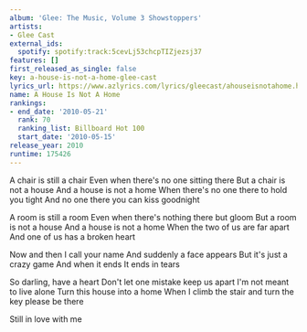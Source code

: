 ```yaml
---
album: 'Glee: The Music, Volume 3 Showstoppers'
artists:
- Glee Cast
external_ids:
  spotify: spotify:track:5cevLj53chcpTIZjezsj37
features: []
first_released_as_single: false
key: a-house-is-not-a-home-glee-cast
lyrics_url: https://www.azlyrics.com/lyrics/gleecast/ahouseisnotahome.html
name: A House Is Not A Home
rankings:
- end_date: '2010-05-21'
  rank: 70
  ranking_list: Billboard Hot 100
  start_date: '2010-05-15'
release_year: 2010
runtime: 175426
---
```

A chair is still a chair
Even when there's no one sitting there
But a chair is not a house
And a house is not a home
When there's no one there to hold you tight
And no one there you can kiss goodnight

A room is still a room
Even when there's nothing there but gloom
But a room is not a house
And a house is not a home
When the two of us are far apart
And one of us has a broken heart

Now and then I call your name
And suddenly a face appears
But it's just a crazy game
And when it ends
It ends in tears

So darling, have a heart
Don't let one mistake keep us apart
I'm not meant to live alone
Turn this house into a home
When I climb the stair and turn the key
please be there

Still in love with me
